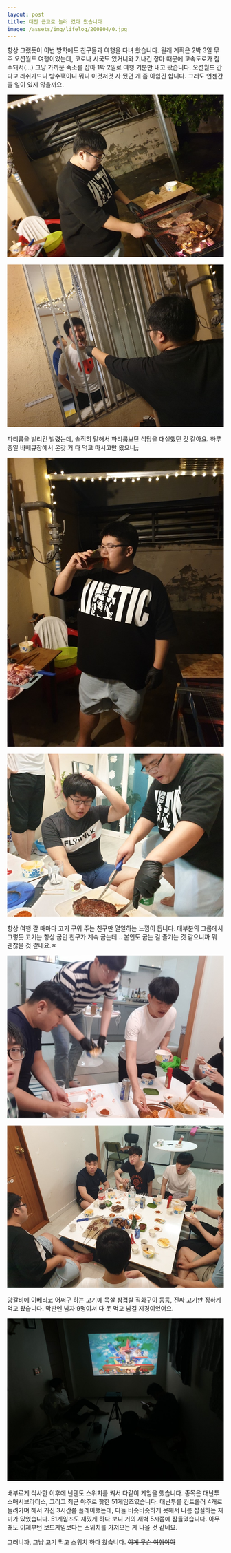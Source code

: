 ```yaml
---
layout: post
title: 대전 근교로 놀러 갔다 왔습니다
image: /assets/img/lifelog/200804/0.jpg
---
```


항상 그랬듯이 이번 방학에도 친구들과 여행을 다녀 왔습니다.
원래 계획은 2박 3일 무주 오션월드 여행이었는데, 코로나 시국도 있거니와 기나긴 장마 때문에 고속도로가 침수돼서(...) 그냥 가까운 숙소를 잡아 1박 2일로 여행 기분만 내고 왔습니다.
오션월드 간다고 래쉬가드니 방수팩이니 뭐니 이것저것 사 뒀던 게 좀 아쉽긴 합니다. 그래도 언젠간 쓸 일이 있지 않을까요.

![1](/assets/img/lifelog/200804/1.JPG)   

![2](/assets/img/lifelog/200804/2.JPG)

파티룸을 빌리긴 빌렸는데, 솔직히 말해서 파티룸보단 식당을 대실했던 것 같아요. 하루종일 바베큐장에서 온갖 거 다 먹고 마시고만 왔으니;;

![3](/assets/img/lifelog/200804/2_1.JPG)

![4](/assets/img/lifelog/200804/3.JPG)

항상 여행 갈 때마다 고기 구워 주는 친구만 열일하는 느낌이 듭니다.
대부분의 그룹에서 그렇듯 고기는 항상 굽던 친구가 계속 굽는데... 본인도 굽는 걸 즐기는 것 같으니까 뭐 괜찮을 것 같네요.ㅎ  

![5](/assets/img/lifelog/200804/5.JPG)

![6](/assets/img/lifelog/200804/4.JPG)

양갈비에 이베리코 어쩌구 하는 고기에 목살 삼겹살 직화구이 등등, 진짜 고기만 징하게 먹고 왔습니다. 막판엔 남자 9명이서 다 못 먹고 남길 지경이었어요.

![7](/assets/img/lifelog/200804/6.jpg)

배부르게 식사한 이후에 닌텐도 스위치를 켜서 다같이 게임을 했습니다. 종목은 대난투 스매시브라더스, 그리고 최근 야추로 핫한 51게임즈였습니다.
대난투를 컨트롤러 4개로 돌려가며 해서 거진 3시간쯤 플레이했는데, 다들 비슷비슷하게 못해서 나름 삽질하는 재미가 있었습니다.
51게임즈도 재밌게 하다 보니 거의 새벽 5시쯤에 잠들었습니다. 아무래도 이제부턴 보드게임보다는 스위치를 가져오는 게 나을 것 같네요.

그러니까, 그냥 고기 먹고 스위치 하다 왔습니다. ~~이게 무슨 여행이야~~

